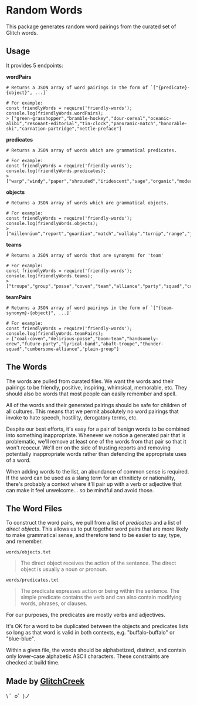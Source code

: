 Random Words
=================

This package generates random word pairings from the curated set of Glitch words.

Usage
---

It provides 5 endpoints:

__wordPairs__
```
# Returns a JSON array of word pairings in the form of `["{predicate}-{object}", ...]`

# For example:
const friendlyWords = require('friendly-words');
console.log(friendlyWords.wordPairs);
> ["green-grasshopper","bramble-hockey","dour-cereal","oceanic-alibi","resonant-editorial","tin-clock","panoramic-match","honorable-ski","carnation-partridge","nettle-preface"]
```

__predicates__
```
# Returns a JSON array of words which are grammatical predicates.

# For example:
const friendlyWords = require('friendly-words');
console.log(friendlyWords.predicates);
> ["warp","windy","paper","shrouded","iridescent","sage","organic","modern","quark","incandescent"]
```

__objects__
```
# Returns a JSON array of words which are grammatical objects.

# For example:
const friendlyWords = require('friendly-words');
console.log(friendlyWords.objects);
> ["millennium","report","guardian","match","wallaby","turnip","range","jump","behavior","platinum"]
```

__teams__
```
# Returns a JSON array of words that are synonyms for 'team'

# For example:
const friendlyWords = require('friendly-words');
console.log(friendlyWords.teams);
> ["troupe","group","posse","coven","team","alliance","party","squad","crew","band"]
```

__teamPairs__
```
# Returns a JSON array of word pairings in the form of `["{team-synonym}-{object}", ...]`

# For example:
const friendlyWords = require('friendly-words');
console.log(friendlyWords.teamPairs);
> ["coal-coven","delirious-posse","boom-team","handsomely-crew","future-party","lyrical-band","abaft-troupe","thunder-squad","cumbersome-alliance","plain-group"]
```


The Words
---------

The words are pulled from curated files. We want the words and their pairings to be friendly, positive, inspiring, whimsical, memorable, etc.  They should also be words that most people can easily remember and spell.

All of the words and their generated pairings should be safe for children of all cultures. This means that we permit absolutely no word pairings that invoke to hate speech, hostility, derogatory terms, etc. 

Despite our best efforts, it's easy for a pair of benign words to be combined into something inappropriate. Whenever we notice a generated pair that is problematic, we'll remove at least one of the words from that pair so that it won't reoccur. We'll err on the side of trusting reports and removing potentially inappropriate words rather than defending the appropriate uses of a word.

When adding words to the list, an abundance of common sense is required. If the word can be used as a slang term for an ethniticty or nationality, there's probably a context where it'll pair up with a verb or adjective that can make it feel unwelcome... so be mindful and avoid those.

The Word Files
--------------

To construct the word pairs, we pull from a list of *predicates* and a list of *direct objects*.  This allows us to put together word pairs that are more likely to make grammatical sense, and therefore tend to be easier to say, type, and remember.

`words/objects.txt`

> The direct object receives the action of the sentence. The direct object is usually a noun or pronoun.

`words/predicates.txt`

> The predicate expresses action or being within the sentence. The simple predicate contains the verb and can also contain modifying words, phrases, or clauses.

For our purposes, the predicates are mostly verbs and adjectives.

It's OK for a word to be duplicated between the objects and predicates lists so long as that word is valid in both contexts,  e.g. "buffalo-buffalo" or "blue-blue".

Within a given file, the words should be alphabetized, distinct, and contain only lower-case alphabetic ASCII characters.  These constraints are checked at build time.

Made by [GlitchCreek](httglitchcreek.com/)
-------------------

\ ゜o゜)ノ
